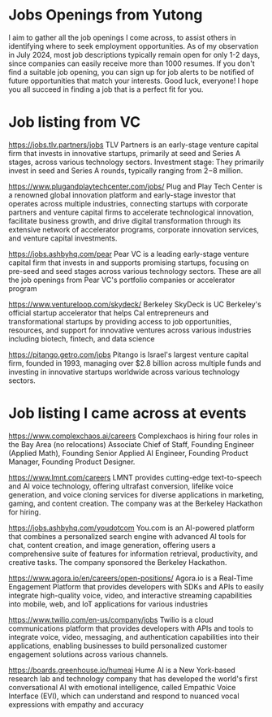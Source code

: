 # Jobs Openings from Yutong
I aim to gather all the job openings I come across, to assist others in identifying where to seek employment opportunities. As of my observation in July 2024, most job descriptions typically remain open for only 1-2 days, since companies can easily receive more than 1000 resumes. If you don't find a suitable job opening, you can sign up for job alerts to be notified of future opportunities that match your interests. Good luck, everyone! I hope you all succeed in finding a job that is a perfect fit for you. 

# Job listing from VC
https://jobs.tlv.partners/jobs
TLV Partners is an early-stage venture capital firm that invests in innovative startups, primarily at seed and Series A stages, across various technology sectors. Investment stage: They primarily invest in seed and Series A rounds, typically ranging from $2-$8 million.

https://www.plugandplaytechcenter.com/jobs/
Plug and Play Tech Center is a renowned global innovation platform and early-stage investor that operates across multiple industries, connecting startups with corporate partners and venture capital firms to accelerate technological innovation, facilitate business growth, and drive digital transformation through its extensive network of accelerator programs, corporate innovation services, and venture capital investments.

https://jobs.ashbyhq.com/pear
Pear VC is a leading early-stage venture capital firm that invests in and supports promising startups, focusing on pre-seed and seed stages across various technology sectors. These are all the job openings from Pear VC's portfolio companies or accelerator program

https://www.ventureloop.com/skydeck/
Berkeley SkyDeck is UC Berkeley's official startup accelerator that helps Cal entrepreneurs and transformational startups by providing access to job opportunities, resources, and support for innovative ventures across various industries including biotech, fintech, and data science

https://pitango.getro.com/jobs
Pitango is Israel's largest venture capital firm, founded in 1993, managing over $2.8 billion across multiple funds and investing in innovative startups worldwide across various technology sectors.

# Job listing I came across at events
https://www.complexchaos.ai/careers
Complexchaos is hiring four roles in the Bay Area (no relocations) 
Associate Chief of Staff, Founding Engineer (Applied Math), Founding Senior Applied AI Engineer, Founding Product Manager, Founding Product Designer.

https://www.lmnt.com/careers
LMNT provides cutting-edge text-to-speech and AI voice technology, offering ultrafast conversion, lifelike voice generation, and voice cloning services for diverse applications in marketing, gaming, and content creation. The company was at the Berkeley Hackathon for hiring.

https://jobs.ashbyhq.com/youdotcom
You.com is an AI-powered platform that combines a personalized search engine with advanced AI tools for chat, content creation, and image generation, offering users a comprehensive suite of features for information retrieval, productivity, and creative tasks. The company sponsored the Berkeley Hackathon.

https://www.agora.io/en/careers/open-positions/
Agora.io is a Real-Time Engagement Platform that provides developers with SDKs and APIs to easily integrate high-quality voice, video, and interactive streaming capabilities into mobile, web, and IoT applications for various industries

https://www.twilio.com/en-us/company/jobs
Twilio is a cloud communications platform that provides developers with APIs and tools to integrate voice, video, messaging, and authentication capabilities into their applications, enabling businesses to build personalized customer engagement solutions across various channels.

https://boards.greenhouse.io/humeai
Hume AI is a New York-based research lab and technology company that has developed the world's first conversational AI with emotional intelligence, called Empathic Voice Interface (EVI), which can understand and respond to nuanced vocal expressions with empathy and accuracy

